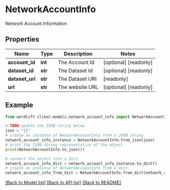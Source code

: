 # NetworkAccountInfo

Network Account Information

## Properties

Name | Type | Description | Notes
------------ | ------------- | ------------- | -------------
**account_id** | **int** | The Account Id | [optional] [readonly] 
**dataset_id** | **str** | The Dataset Id | [optional] [readonly] 
**dataset_uri** | **str** | The Dataset URI | [readonly] 
**url** | **str** | The website URL | [optional] [readonly] 

## Example

```python
from wordlift-client.models.network_account_info import NetworkAccountInfo

# TODO update the JSON string below
json = "{}"
# create an instance of NetworkAccountInfo from a JSON string
network_account_info_instance = NetworkAccountInfo.from_json(json)
# print the JSON string representation of the object
print(NetworkAccountInfo.to_json())

# convert the object into a dict
network_account_info_dict = network_account_info_instance.to_dict()
# create an instance of NetworkAccountInfo from a dict
network_account_info_from_dict = NetworkAccountInfo.from_dict(network_account_info_dict)
```
[[Back to Model list]](../README.md#documentation-for-models) [[Back to API list]](../README.md#documentation-for-api-endpoints) [[Back to README]](../README.md)


